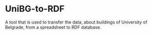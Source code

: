 UniBG-to-RDF
============

A tool that is used to transfer the data, about buildings of University of Belgrade, from a spreadsheet to RDF database.
